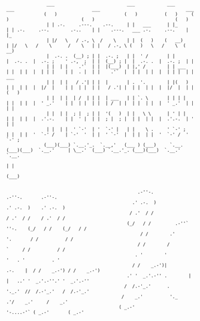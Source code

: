 
                   ___                           ___            ___       ___                             ___                                ___      
                  (   )                         (   )          (   )     (   )                           (   )                              (   )     
                   | | .-.     .---.    .--.     | |   ___      | |_      | | .-.     .--.        .-..    | |    .---.   ___ .-.     .--.    | |_     
                   | |/   \   / .-, \  /    \    | |  (   )    (   __)    | |/   \   /    \      /    \   | |   / .-, \ (   )   \   /    \  (   __)   
                   |  .-. .  (__) ; | |  .-. ;   | |  ' /       | |       |  .-. .  |  .-. ;    ' .-,  ;  | |  (__) ; |  |  .-. .  |  .-. ;  | |      
                   | |  | |    .'`  | |  |(___)  | |,' /        | | ___   | |  | |  |  | | |    | |  . |  | |    .'`  |  | |  | |  |  | | |  | | ___  
                   | |  | |   / .'| | |  |       | .  '.        | |(   )  | |  | |  |  |/  |    | |  | |  | |   / .'| |  | |  | |  |  |/  |  | |(   ) 
                   | |  | |  | /  | | |  | ___   | | `. \       | | | |   | |  | |  |  ' _.'    | |  | |  | |  | /  | |  | |  | |  |  ' _.'  | | | |  
                   | |  | |  ; |  ; | |  '(   )  | |   \ \      | ' | |   | |  | |  |  .'.-.    | |  ' |  | |  ; |  ; |  | |  | |  |  .'.-.  | ' | |  
                   | |  | |  ' `-'  | '  `-' |   | |    \ .     ' `-' ;   | |  | |  '  `-' /    | `-'  '  | |  ' `-'  |  | |  | |  '  `-' /  ' `-' ;  
                  (___)(___) `.__.'_.  `.__,'   (___ ) (___)     `.__.   (___)(___)  `.__.'     | \__.'  (___) `.__.'_. (___)(___)  `.__.'    `.__.   
                                                                                                | |                                                   
                                                                                               (___)                                                  


                                                     .-''-.                          .-''-.       .-''-.     
                                                   .' .-.  )                       .' .-.  )    .' .-.  )    
                                                  / .'  / /                       / .'  / /    / .'  / /     
                                                 (_/   / /         .-''` ''-.    (_/   / /    (_/   / /      
                                                      / /        .'          '.       / /          / /       
                                                     / /        /              `     / /          / /        
                                                    . '        '                '   . '          . '         
                                                   / /    _.-')|         .-.    |  / /    _.-') / /    _.-') 
                                                 .' '  _.'.-'' .        |   |   ..' '  _.'.-''.' '  _.'.-''  
                                                /  /.-'_.'      .       '._.'  //  /.-'_.'   /  /.-'_.'      
                                               /    _.'          '._         .'/    _.'     /    _.'         
                                              ( _.-'                '-....-'` ( _.-'       ( _.-'            
